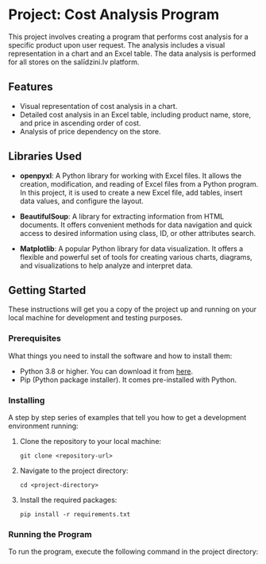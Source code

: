 # Project: Cost Analysis Program

This project involves creating a program that performs cost analysis for a specific product upon user request. The analysis includes a visual representation in a chart and an Excel table. The data analysis is performed for all stores on the salīdzini.lv platform.

## Features

- Visual representation of cost analysis in a chart.
- Detailed cost analysis in an Excel table, including product name, store, and price in ascending order of cost.
- Analysis of price dependency on the store.

## Libraries Used

- **openpyxl**: A Python library for working with Excel files. It allows the creation, modification, and reading of Excel files from a Python program. In this project, it is used to create a new Excel file, add tables, insert data values, and configure the layout.

- **BeautifulSoup**: A library for extracting information from HTML documents. It offers convenient methods for data navigation and quick access to desired information using class, ID, or other attributes search.

- **Matplotlib**: A popular Python library for data visualization. It offers a flexible and powerful set of tools for creating various charts, diagrams, and visualizations to help analyze and interpret data.

## Getting Started

These instructions will get you a copy of the project up and running on your local machine for development and testing purposes.

### Prerequisites

What things you need to install the software and how to install them:

- Python 3.8 or higher. You can download it from [here](https://www.python.org/downloads/).
- Pip (Python package installer). It comes pre-installed with Python.

### Installing

A step by step series of examples that tell you how to get a development environment running:

1. Clone the repository to your local machine:
    ```
    git clone <repository-url>
    ```

2. Navigate to the project directory:
    ```
    cd <project-directory>
    ```

3. Install the required packages:
    ```
    pip install -r requirements.txt
    ```

### Running the Program

To run the program, execute the following command in the project directory:
